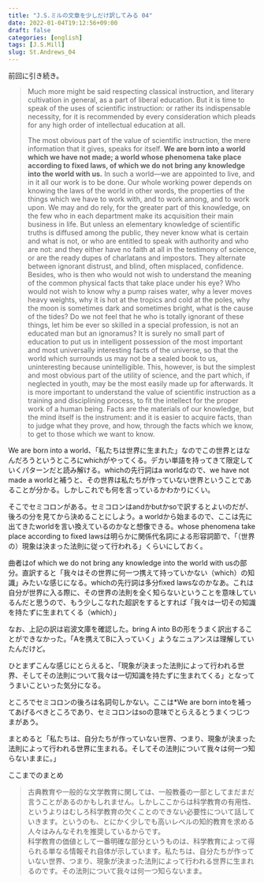 ```yaml
---
title: "J.S.ミルの文章を少しだけ訳してみる 04"
date: 2022-01-04T19:12:56+09:00
draft: false
categories: [english]
tags: [J.S.Mill]
slug: St.Andrews_04
---
```

前回に引き続き。

> Much more might be said respecting classical instruction, and literary cultivation in general, as a part of liberal education. But it is time to speak of the uses of scientific instruction: or rather its indispensable necessity, for it is recommended by every consideration which pleads for any high order of intellectual education at all.  
>   
> The most obvious part of the value of scientific instruction, the mere information that it gives, speaks for itself. **We are born into a world which we have not made; a world whose phenomena take place according to fixed laws, of which we do not bring any knowledge into the world with us.** In such a world—we are appointed to live, and in it all our work is to be done. Our whole working power depends on knowing the laws of the world in other words, the properties of the things which we have to work with, and to work among, and to work upon. We may and do rely, for the greater part of this knowledge, on the few who in each department make its acquisition their main business in life. But unless an elementary knowledge of scientific truths is diffused among the public, they never know what is certain and what is not, or who are entitled to speak with authority and who are not: and they either have no faith at all in the testimony of science, or are the ready dupes of charlatans and impostors. They alternate between ignorant distrust, and blind, often misplaced, confidence. Besides, who is then who would not wish to understand the meaning of the common physical facts that take place under his eye? Who would not wish to know why a pump raises water, why a lever moves heavy weights, why it is hot at the tropics and cold at the poles, why the moon is sometimes dark and sometimes bright, what is the cause of the tides? Do we not feel that he who is totally ignorant of these things, let him be ever so skilled in a special profession, is not an educated man but an ignoramus? It is surely no small part of education to put us in intelligent possession of the most important and most universally interesting facts of the universe, so that the world which surrounds us may not be a sealed book to us, uninteresting because unintelligible. This, however, is but the simplest and most obvious part of the utility of science, and the part which, if neglected in youth, may be the most easily made up for afterwards. It is more important to understand the value of scientific instruction as a training and disciplining process, to fit the intellect for the proper work of a human being. Facts are the materials of our knowledge, but the mind itself is the instrument: and it is easier to acquire facts, than to judge what they prove, and how, through the facts which we know, to get to those which we want to know.

We are born into a world、「私たちは世界に生まれた」なのでこの世界とはなんだろうというところにwhichがやってくる。デカい単語を持ってきて限定していくパターンだと読み解ける。whichの先行詞はa worldなので、we have not made a worldと補うと、その世界は私たちが作っていない世界ということであることが分かる。しかしこれでも何を言っているかわかりにくい。

そこでセミコロンがある。セミコロンはandかbutかsoで訳するとよいのだが、後ろの分を見てから決めることにしよう。a worldから始まるので、ここは先に出てきたworldを言い換えているのかなと想像できる。whose phenomena take place according to fixed lawsは明らかに関係代名詞による形容詞節で、「（世界の）現象は決まった法則に従って行われる」くらいにしておく。

曲者はof which we do not bring any knowledge into the world with usの部分。直訳すると「我々はその世界に何一つ携えて持っていかない（which）の知識」みたいな感じになる。whichの先行詞は多分fixed lawsなのかなあ。これは自分が世界に入る際に、その世界の法則を全く知らないということを意味しているんだと思うので、もう少しこなれた超訳をするとすれば「我々は一切その知識を持たずに生まれてくる（which）」

なお、上記の訳は岩波文庫を確認した。bring A into Bの形をうまく訳出することができなかった。「Aを携えてBに入っていく」ようなニュアンスは理解していたんだけど。

ひとまずこんな感じにとらえると、「現象が決まった法則によって行われる世界、そしてその法則について我々は一切知識を持たずに生まれてくる」となってうまいこといった気分になる。

ところでセミコロンの後ろは名詞句しかない。ここは*We are born intoを補ってあげるべきところであり、セミコロンはsoの意味でとらえるとうまくつじつまがあう。

まとめると「私たちは、自分たちが作っていない世界、つまり、現象が決まった法則によって行われる世界に生まれる。そしてその法則について我々は何一つ知らないままに。」

ここまでのまとめ

> 古典教育や一般的な文学教育に関しては、一般教養の一部としてまだまだ言うことがあるのかもしれません。しかしここからは科学教育の有用性、というよりはむしろ科学教育の欠くことのできない必要性について話していきます。というのも、とにかく少しでも高いレベルの知的教育を求める人々はみんなそれを推奨しているからです。  
> 科学教育の価値として一番明確な部分というものは、科学教育によって得られる単なる情報それ自体が示しています。私たちは、自分たちが作っていない世界、つまり、現象が決まった法則によって行われる世界に生まれるのです。その法則について我々は何一つ知らないまま。